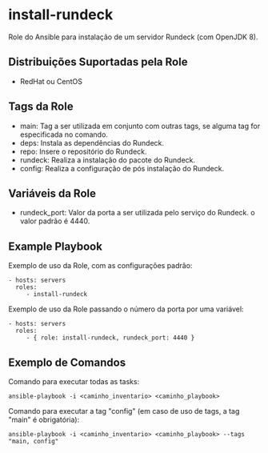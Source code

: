 install-rundeck
=========

Role do Ansible para instalação de um servidor Rundeck (com OpenJDK 8).

Distribuições Suportadas pela Role
------------

- RedHat ou CentOS


Tags da Role 
--------------

- main: Tag a ser utilizada em conjunto com outras tags, se alguma tag for especificada no comando.
- deps: Instala as dependências do Rundeck.
- repo: Insere o repositório do Rundeck.
- rundeck: Realiza a instalação do pacote do Rundeck.
- config: Realiza a configuração de pós instalação do Rundeck.


Variáveis da Role 
--------------

- rundeck_port: Valor da porta a ser utilizada pelo serviço do Rundeck. o valor padrão é 4440.


Example Playbook
----------------

Exemplo de uso da Role, com as configurações padrão:

    - hosts: servers
      roles:
         - install-rundeck

Exemplo de uso da Role passando o número da porta por uma variável:

    - hosts: servers
      roles:
         - { role: install-rundeck, rundeck_port: 4440 }

Exemplo de Comandos
----------------

Comando para executar todas as tasks:

    ansible-playbook -i <caminho_inventario> <caminho_playbook>

Comando para executar a tag "config" (em caso de uso de tags, a tag "main" é obrigatória):

    ansible-playbook -i <caminho_inventario> <caminho_playbook> --tags "main, config"
